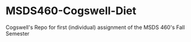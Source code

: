 # MSDS460-Cogswell-Diet
Cogswell's Repo for first (individual) assignment of the MSDS 460's Fall Semester
